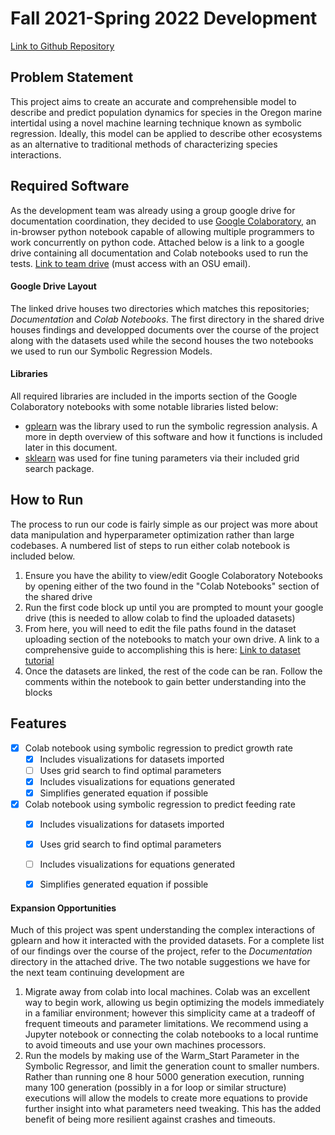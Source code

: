 ﻿# Fall 2021-Spring 2022 Development

[Link to Github Repository](https://github.com/montsam/OR_Intertidal_ExpPatch_LearningDynamics/tree/main/CodeFreeze2022)

## Problem Statement
This project aims to create an accurate and comprehensible model to describe and predict population dynamics for species in the Oregon marine intertidal using a novel machine learning technique known as symbolic regression. Ideally, this model can be applied to describe other ecosystems as an alternative to traditional methods of characterizing species interactions.

## Required Software
As the development team was already using a group google drive for documentation coordination, they decided to use [Google Colaboratory](https://research.google.com/colaboratory/faq.html), an in-browser python notebook capable of allowing multiple programmers to work concurrently on python code. Attached below is a link to a google drive containing all documentation and Colab notebooks used to run the tests. 
[Link to team drive](https://drive.google.com/drive/folders/1nQV2U_Dj1jwzslvPh9jWLsub_tL8sly2?usp=sharing) (must access with an OSU email).
#### Google Drive Layout
The linked drive houses two directories which matches this repositories; *Documentation* and *Colab Notebooks*. The first directory in the shared drive houses findings and developped documents over the course of the project along with the datasets used while the second houses the two notebooks we used to run our Symbolic Regression Models.

#### Libraries
All required libraries are included in the imports section of the Google Colaboratory notebooks with some notable libraries listed below:
 - [gplearn](https://gplearn.readthedocs.io/en/stable/) was the library used to run the symbolic regression analysis. A more in depth overview of this software and how it functions is included later in this document.
 - [sklearn](https://scikit-learn.org/stable/) was used for fine tuning parameters via their included grid search package.

## How to Run
The process to run our code is fairly simple as our project was more about data manipulation and hyperparameter optimization rather than large codebases. A numbered list of steps to run either colab notebook is included below.

 1. Ensure you have the ability to view/edit Google Colaboratory Notebooks by opening either of the two found in the "Colab Notebooks" section of the shared drive
 2. Run the first code block up until you are prompted to mount your google drive (this is needed to allow colab to find the uploaded datasets)
 3. From here, you will need to edit the file paths found in the dataset uploading section of the notebooks to match your own drive. A link to a comprehensive guide to accomplishing this is here: [Link to dataset tutorial](https://docs.google.com/presentation/d/1As5lJr7xMapC2TLe5i-oFwj3m0TqanhaZU-31tfY-X8/edit?usp=sharing)
 4. Once the datasets are linked, the rest of the code can be ran. Follow the comments within the notebook to gain better understanding into the blocks

## Features
 - [x] Colab notebook using symbolic regression to predict growth rate
	 - [x] Includes visualizations for datasets imported
	 - [ ] Uses grid search to find optimal parameters 
	 - [x] Includes visualizations for equations generated
	 - [x] Simplifies generated equation if possible
 - [x] Colab notebook using symbolic regression to predict feeding rate
	- [x] Includes visualizations for datasets imported
	- [x] Uses grid search to find optimal parameters 
	- [ ] Includes visualizations for equations generated
	- [x] Simplifies generated equation if possible


#### Expansion Opportunities 
Much of this project was spent understanding the complex interactions of gplearn and how it interacted with the provided datasets. For a complete list of our findings over the course of the project, refer to the *Documentation* directory in the attached drive. The two notable suggestions we have for the next team continuing development are

 1. Migrate away from colab into local machines. Colab was an excellent way to begin work, allowing us begin optimizing the models immediately in a familiar environment; however this simplicity came at a tradeoff of frequent timeouts and parameter limitations. We recommend using a Jupyter notebook or connecting the colab notebooks to a local runtime to avoid timeouts and use your own machines processors.
 2. Run the models by making use of the Warm_Start Parameter in the Symbolic Regressor, and limit the generation count to smaller numbers. Rather than running one 8 hour 5000 generation execution, running many 100 generation (possibly in a for loop or similar structure) executions will allow the models to create more equations to provide further insight into what parameters need tweaking. This has the added benefit of being more resilient against crashes and timeouts.

